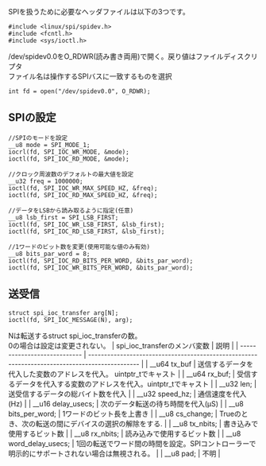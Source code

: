 SPIを扱うために必要なヘッダファイルは以下の3つです。
```
#include <linux/spi/spidev.h>
#include <fcntl.h>
#include <sys/ioctl.h>
```
/dev/spidev0.0をO_RDWR(読み書き両用)で開く。戻り値はファイルディスクリプタ\
ファイル名は操作するSPIバスに一致するものを選択
```
int fd = open("/dev/spidev0.0", O_RDWR);
```
## SPIの設定
```
//SPIのモードを設定
__u8 mode = SPI_MODE_1;
iocrl(fd, SPI_IOC_WR_MODE, &mode);
ioctl(fd, SPI_IOC_RD_MODE, &mode);

//クロック周波数のデフォルトの最大値を設定
__u32 freq = 1000000;
ioctl(fd, SPI_IOC_WR_MAX_SPEED_HZ, &freq);
ioctl(fd, SPI_IOC_RD_MAX_SPEED_HZ, &freq);

//データをLSBから読み取るように指定(任意)
__u8 lsb_first = SPI_LSB_FIRST;
ioctl(fd, SPI_IOC_WR_LSB_FIRST, &lsb_first);
ioctl(fd, SPI_IOC_RD_LSB_FIRST, &lsb_first);

//1ワードのビット数を変更(使用可能な値のみ有効)
__u8 bits_par_word = 8;
ioctl(fd, SPI_IOC_RD_BITS_PER_WORD, &bits_par_word);
ioctl(fd, SPI_IOC_WR_BITS_PER_WORD, &bits_par_word);
```
## 送受信
```
struct spi_ioc_transfer arg[N];
ioctl(fd, SPI_IOC_MESSAGE(N), arg);
```
Nは転送するstruct spi_ioc_transferの数。\
0の場合は設定は変更されない。
| spi_ioc_transferのメンバ変数 | 説明                                                                                           |
| ---------------------------- | ---------------------------------------------------------------------------------------------- |
| __u64 tx_buf                 | 送信するデータを代入した変数のアドレスを代入。 uintptr_tでキャスト                    |
| __u64 rx_buf;                | 受信するデータを代入する変数のアドレスを代入。uintptr_tでキャスト                      |
| __u32 len;                   | 送受信するデータの総バイト数を代入                                                             |
| __u32 speed_hz;              | 通信速度を代入(Hz)                                                                             |
| __u16 delay_usecs;           | 次のデータ転送の待ち時間を代入(μS)                                                             |
| __u8 bits_per_word;          | 1ワードのビット長を上書き                                                                      |
| __u8 cs_change;              | Trueのとき、次の転送の間にデバイスの選択の解除をする.                                          |
| __u8 tx_nbits;               | 書き込みで使用するビット数                                                                     |
| __u8 rx_nbits;               | 読み込みで使用するビット数                                                                     |
| __u8 word_delay_usecs;       | 1回の転送でワード間の時間を設定。SPIコントローラーで明示的にサポートされない場合は無視される。 |
| __u8 pad;                    | 不明                                                                                           |
